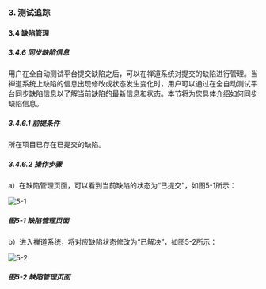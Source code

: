 ### 3. 测试追踪

#### 3.4 缺陷管理

##### 3.4.6 同步缺陷信息

用户在全自动测试平台提交缺陷之后，可以在禅道系统对提交的缺陷进行管理。当禅道系统上缺陷的信息出现修改或状态发生变化时，用户可以通过在全自动测试平台同步缺陷信息以了解当前缺陷的最新信息和状态。本节将为您具体介绍如何同步缺陷信息。

##### 3.4.6.1 前提条件

所在项目已存在已提交的缺陷。

##### 3.4.6.2 操作步骤

a）在缺陷管理页面，可以看到当前缺陷的状态为“已提交”，如图5-1所示：

![5-1](https://www.feisuanyz.com/fstest/cszz/bugmanage/bug_6_1.png)

##### 图5-1 缺陷管理页面

b）进入禅道系统，将对应缺陷状态修改为“已解决”，如图5-2所示：

![5-2](https://www.feisuanyz.com/fstest/cszz/bugmanage/bug_6_2.png)

##### 图5-2 缺陷管理页面
